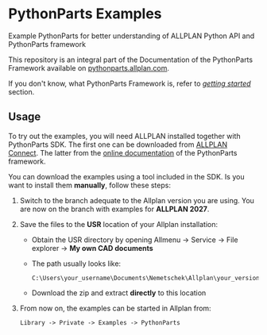 # PythonParts Examples

Example PythonParts for better understanding of ALLPLAN Python API and PythonParts framework

This repository is an integral part of the Documentation of the PythonParts Framework
available on [pythonparts.allplan.com](https://pythonparts.allplan.com/latest).

If you don't know, what PythonParts Framework is, refer to
[_getting started_](https://pythonparts.allplan.com/2025/manual/getting_started/)
section.

## Usage

To try out the examples, you will need ALLPLAN installed together with PythonParts SDK.
The first one can be downloaded from [ALLPLAN Connect](https://connect.allplan.com/).
The latter from the [online documentation](https://pythonparts.allplan.com/latest/manual/getting_started/)
of the PythonParts framework.

You can download the examples using a tool included in the SDK. Is you want
to install them **manually**, follow these steps:

1.  Switch to the branch adequate to the Allplan version you are using. You are now
    on the branch with examples for **ALLPLAN 2027**.
2.  Save the files to the **USR** location of your Allplan installation:

    *   Obtain the USR directory by opening Allmenu -> Service -> File explorer ->
        **My own CAD documents**

    *   The path usually looks like:

            C:\Users\your_username\Documents\Nemetschek\Allplan\your_version\Usr\Local

    *   Download the zip and extract **directly** to this location

3.  From now on, the examples can be started in Allplan from:

        Library -> Private -> Examples -> PythonParts
